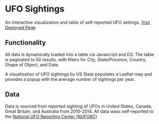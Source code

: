 # UFO Sightings
An interactive visualization and table of self-reported UFO settings.
[Visit Deployed Page](https://faznaimov.github.io/Aliens/ "UFO Sightings")

## Functionality
All data is dynamically loaded into a table via Javascript and D3. The table is paginated to 50 results, with filters for City, State/Province, Country, Shape of Object, and Date.

A visualization of UFO sightings by US State populates a Leaflet map and provides a popup with the average number of sightings per year.

## Data
Data is sourced from reported sighting of UFOs in United States, Canada, Great Britain, and Australia from 2010-2014. All data wass self-reported to the 
[National UFO Reporting Center (NUFORC)](http://www.nuforc.org/ "National UFO Reporting Center (NUFORC)")

